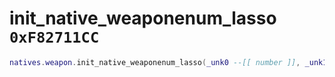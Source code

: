# init_native_weaponenum_lasso `0xF82711CC`

```lua
natives.weapon.init_native_weaponenum_lasso(_unk0 --[[ number ]], _unk1 --[[ number ]], _unk2 --[[ number ]])
```